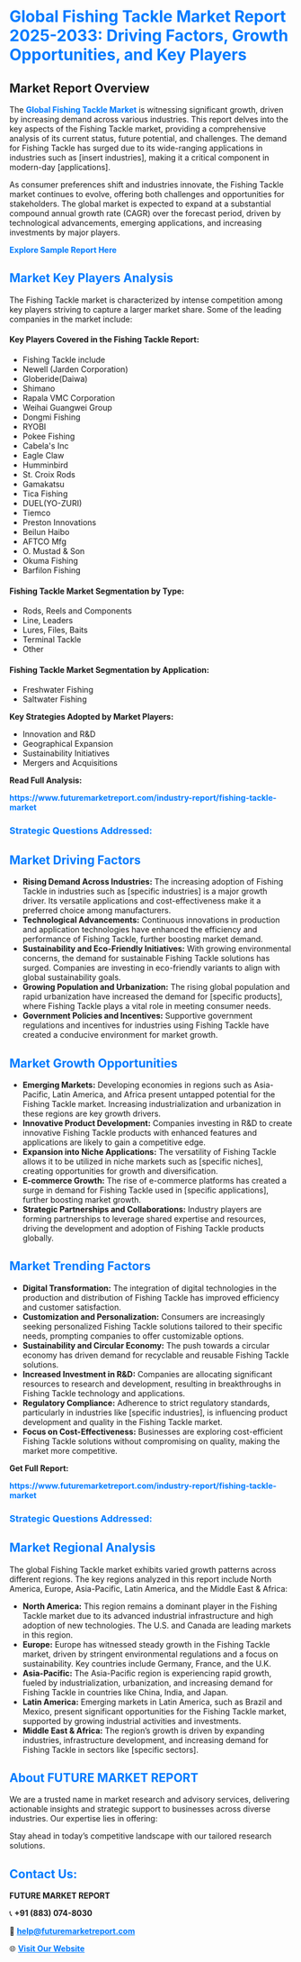 <h1 style="color: #007BFF;">Global Fishing Tackle Market Report 2025-2033: Driving Factors, Growth Opportunities, and Key Players</h1>

<section id="overview">
<h2>Market Report Overview</h2>
<p>The <a href="https://www.futuremarketreport.com/industry-report/fishing-tackle-market" style="color: #007BFF; text-decoration: none;"><strong>Global Fishing Tackle Market</strong></a> is witnessing significant growth, driven by increasing demand across various industries. This report delves into the key aspects of the Fishing Tackle market, providing a comprehensive analysis of its current status, future potential, and challenges. The demand for Fishing Tackle has surged due to its wide-ranging applications in industries such as [insert industries], making it a critical component in modern-day [applications].</p>
<p>As consumer preferences shift and industries innovate, the Fishing Tackle market continues to evolve, offering both challenges and opportunities for stakeholders. The global market is expected to expand at a substantial compound annual growth rate (CAGR) over the forecast period, driven by technological advancements, emerging applications, and increasing investments by major players.</p>
</section>

<section id="overview">
<p><a href="https://www.futuremarketreport.com/request-sample/reportId=100061" style="color: #007BFF; text-decoration: none;"><strong>Explore Sample Report Here</strong></a></p>
</section>

<section id="key-players">
<h2 style="color: #007BFF;">Market Key Players Analysis</h2>
<p>The Fishing Tackle market is characterized by intense competition among key players striving to capture a larger market share. Some of the leading companies in the market include:</p>
<h4>Key Players Covered in the Fishing Tackle Report:</h4>
<ul><li>Fishing Tackle include</li><li>Newell (Jarden Corporation)</li><li>Globeride(Daiwa)</li><li>Shimano</li><li>Rapala VMC Corporation</li><li>Weihai Guangwei Group</li><li>Dongmi Fishing</li><li>RYOBI</li><li>Pokee Fishing</li><li>Cabela&#039;s Inc</li><li>Eagle Claw</li><li>Humminbird</li><li>St. Croix Rods</li><li>Gamakatsu</li><li>Tica Fishing</li><li>DUEL(YO-ZURI)</li><li>Tiemco</li><li>Preston Innovations</li><li>Beilun Haibo</li><li>AFTCO Mfg</li><li>O. Mustad &amp; Son</li><li>Okuma Fishing</li><li>Barfilon Fishing</li></ul>
<h4>Fishing Tackle Market Segmentation by Type:</h4>
<ul><li>Rods, Reels and Components</li><li>Line, Leaders</li><li>Lures, Files, Baits</li><li>Terminal Tackle</li><li>Other</li></ul>

<h4>Fishing Tackle Market Segmentation by Application:</h4>
<ul><li>Freshwater Fishing</li><li>Saltwater Fishing</li></ul>
<p><strong>Key Strategies Adopted by Market Players:</strong></p>
<ul>
<li>Innovation and R&D</li>
<li>Geographical Expansion</li>
<li>Sustainability Initiatives</li>
<li>Mergers and Acquisitions</li>
</ul>
</section>

<section>
<p><strong>Read Full Analysis: </strong></p><a href="https://www.futuremarketreport.com/industry-report/fishing-tackle-market" style="color: #007BFF; text-decoration: none;"><strong>https://www.futuremarketreport.com/industry-report/fishing-tackle-market</strong></a>
<h3 style="color: #007BFF;">Strategic Questions Addressed:</h3>
</section>

<section id="driving-factors">
<h2 style="color: #007BFF;">Market Driving Factors</h2>
<ul>
<li><strong>Rising Demand Across Industries:</strong> The increasing adoption of Fishing Tackle in industries such as [specific industries] is a major growth driver. Its versatile applications and cost-effectiveness make it a preferred choice among manufacturers.</li>
<li><strong>Technological Advancements:</strong> Continuous innovations in production and application technologies have enhanced the efficiency and performance of Fishing Tackle, further boosting market demand.</li>
<li><strong>Sustainability and Eco-Friendly Initiatives:</strong> With growing environmental concerns, the demand for sustainable Fishing Tackle solutions has surged. Companies are investing in eco-friendly variants to align with global sustainability goals.</li>
<li><strong>Growing Population and Urbanization:</strong> The rising global population and rapid urbanization have increased the demand for [specific products], where Fishing Tackle plays a vital role in meeting consumer needs.</li>
<li><strong>Government Policies and Incentives:</strong> Supportive government regulations and incentives for industries using Fishing Tackle have created a conducive environment for market growth.</li>
</ul>
</section>

<section id="growth-opportunities">
<h2 style="color: #007BFF;">Market Growth Opportunities</h2>
<ul>
<li><strong>Emerging Markets:</strong> Developing economies in regions such as Asia-Pacific, Latin America, and Africa present untapped potential for the Fishing Tackle market. Increasing industrialization and urbanization in these regions are key growth drivers.</li>
<li><strong>Innovative Product Development:</strong> Companies investing in R&D to create innovative Fishing Tackle products with enhanced features and applications are likely to gain a competitive edge.</li>
<li><strong>Expansion into Niche Applications:</strong> The versatility of Fishing Tackle allows it to be utilized in niche markets such as [specific niches], creating opportunities for growth and diversification.</li>
<li><strong>E-commerce Growth:</strong> The rise of e-commerce platforms has created a surge in demand for Fishing Tackle used in [specific applications], further boosting market growth.</li>
<li><strong>Strategic Partnerships and Collaborations:</strong> Industry players are forming partnerships to leverage shared expertise and resources, driving the development and adoption of Fishing Tackle products globally.</li>
</ul>
</section>

<section id="trending-factors">
<h2 style="color: #007BFF;">Market Trending Factors</h2>
<ul>
<li><strong>Digital Transformation:</strong> The integration of digital technologies in the production and distribution of Fishing Tackle has improved efficiency and customer satisfaction.</li>
<li><strong>Customization and Personalization:</strong> Consumers are increasingly seeking personalized Fishing Tackle solutions tailored to their specific needs, prompting companies to offer customizable options.</li>
<li><strong>Sustainability and Circular Economy:</strong> The push towards a circular economy has driven demand for recyclable and reusable Fishing Tackle solutions.</li>
<li><strong>Increased Investment in R&D:</strong> Companies are allocating significant resources to research and development, resulting in breakthroughs in Fishing Tackle technology and applications.</li>
<li><strong>Regulatory Compliance:</strong> Adherence to strict regulatory standards, particularly in industries like [specific industries], is influencing product development and quality in the Fishing Tackle market.</li>
<li><strong>Focus on Cost-Effectiveness:</strong> Businesses are exploring cost-efficient Fishing Tackle solutions without compromising on quality, making the market more competitive.</li>
</ul>
</section>

<section>
<p><strong>Get Full Report: </strong></p><a href="https://www.futuremarketreport.com/industry-report/fishing-tackle-market" style="color: #007BFF; text-decoration: none;"><strong>https://www.futuremarketreport.com/industry-report/fishing-tackle-market</strong></a>
<h3 style="color: #007BFF;">Strategic Questions Addressed:</h3>
</section>


<section id="regional-analysis">
<h2 style="color: #007BFF;">Market Regional Analysis</h2>
<p>The global Fishing Tackle market exhibits varied growth patterns across different regions. The key regions analyzed in this report include North America, Europe, Asia-Pacific, Latin America, and the Middle East & Africa:</p>
<ul>
<li><strong>North America:</strong> This region remains a dominant player in the Fishing Tackle market due to its advanced industrial infrastructure and high adoption of new technologies. The U.S. and Canada are leading markets in this region.</li>
<li><strong>Europe:</strong> Europe has witnessed steady growth in the Fishing Tackle market, driven by stringent environmental regulations and a focus on sustainability. Key countries include Germany, France, and the U.K.</li>
<li><strong>Asia-Pacific:</strong> The Asia-Pacific region is experiencing rapid growth, fueled by industrialization, urbanization, and increasing demand for Fishing Tackle in countries like China, India, and Japan.</li>
<li><strong>Latin America:</strong> Emerging markets in Latin America, such as Brazil and Mexico, present significant opportunities for the Fishing Tackle market, supported by growing industrial activities and investments.</li>
<li><strong>Middle East & Africa:</strong> The region’s growth is driven by expanding industries, infrastructure development, and increasing demand for Fishing Tackle in sectors like [specific sectors].</li>
</ul>
</section>

<footer>
<h2 style="color: #007BFF;">About FUTURE MARKET REPORT</h2>
<p>We are a trusted name in market research and advisory services, delivering actionable insights and strategic support to businesses across diverse industries. Our expertise lies in offering:</p>

<p>Stay ahead in today’s competitive landscape with our tailored research solutions.</p>

<h2 style="color: #007BFF;">Contact Us:</h2>
<p><strong>FUTURE MARKET REPORT</strong></p>
<p>📞 <strong>+91 (883) 074-8030</strong></p>
<p>📧 <strong><a href="mailto:help@futuremarketreport.com" style="color: #007BFF;">help@futuremarketreport.com</a></strong></p>
<p>🌐 <strong><a href="https://www.futuremarketreport.com/" style="color: #007BFF;">Visit Our Website</a></strong></p>
</footer>